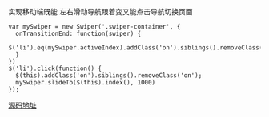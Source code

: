 实现移动端既能 左右滑动导航跟着变又能点击导航切换页面
```
var mySwiper = new Swiper('.swiper-container', {
  onTransitionEnd: function(swiper) {
    $('li').eq(mySwiper.activeIndex).addClass('on').siblings().removeClass('on');
  }
})
$('li').click(function() {
  $(this).addClass('on').siblings().removeClass('on');
  mySwiper.slideTo($(this).index(), 1000)
});
```
[源码地址](https://github.com/lianmt/brand)
